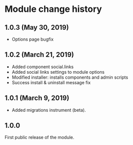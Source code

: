 # Module change history

## 1.0.3 (May 30, 2019)
- Options page bugfix

## 1.0.2 (March 21, 2019)
- Added component social.links
- Added social links settings to module options
- Modified installer: installs components and admin scripts
- Success install & uninstall message fix

## 1.0.1 (March 9, 2019)

- Added migrations instrument (beta).

## 1.0.0

First public release of the module.